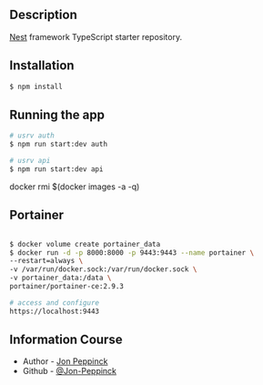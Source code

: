 
## Description

[Nest](https://github.com/nestjs/nest) framework TypeScript starter repository.

## Installation

```bash
$ npm install
```

## Running the app

```bash
# usrv auth
$ npm run start:dev auth

# usrv api
$ npm run start:dev api
```
docker rmi $(docker images -a -q)

## Portainer 
```bash

$ docker volume create portainer_data
$ docker run -d -p 8000:8000 -p 9443:9443 --name portainer \
--restart=always \
-v /var/run/docker.sock:/var/run/docker.sock \
-v portainer_data:/data \
portainer/portainer-ce:2.9.3

# access and configure
https://localhost:9443
```
## Information Course

- Author - [Jon Peppinck](https://www.youtube.com/@JonPeppinck)
- Github - [@Jon-Peppinck](https://github.com/Jon-Peppinck/messenger-api)

